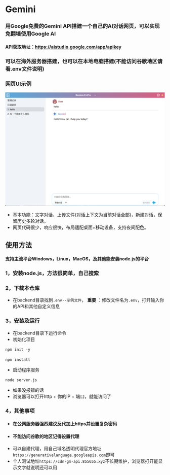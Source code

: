 # Gemini
### 用Google免费的Gemini API搭建一个自己的AI对话网页，可以实现免翻墙使用Google AI
#### API获取地址：https://aistudio.google.com/app/apikey
### 可以在海外服务器搭建，也可以在本地电脑搭建(不能访问谷歌地区请看.env文件说明)
### 网页UI示例
![](image.png)

- 基本功能：文字对话，上传文件(对话上下文为当前对话全部)，新建对话，保留历史多轮对话。
- 网页代码很少，响应很快，布局适配桌面+移动设备，支持夜间配色。

## 使用方法  
#### 支持主流平台Windows，Linux，MacOS，及其他能安装node.js的平台
### 1，安装node.js，方法很简单，自己搜索
### 2，下载本仓库
- 在backend目录找到`.env--示例文件`， **重要** ：修改文件名为`.env`，打开输入你的API和其他自定义信息
### 3，安装及运行
- 在backend目录下运行命令
- 初始化项目
```
npm init -y

npm install
```
- 启动程序服务
```
node server.js
```
- 如果没报错的话
- 浏览器可以打开http + 你的IP + 端口，就能访问了
### 4，其他事项
- #### 在公网服务器强烈建议反代加上https并设置复杂密码
- #### 不能访问谷歌的地区记得设置代理
- 可以自建代理，用自己域名透明代理官方地址`https://generativelanguage.googleapis.com`即可
- 个人测试地址`https://cdn-gm-api.855655.xyz`不长期维护，浏览器打开能显示文字就说明还可以用